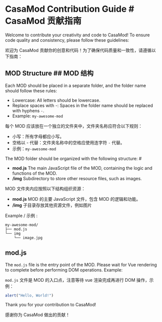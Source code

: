 # CasaMod Contribution Guide  # CasaMod 贡献指南

Welcome to contribute your creativity and code to CasaMod! To ensure code quality and consistency, please follow these guidelines:

欢迎为 CasaMod 贡献你的创意和代码！为了确保代码质量和一致性，请遵循以下指南：

## MOD Structure  ## MOD 结构

Each MOD should be placed in a separate folder, and the folder name should follow these rules:

* Lowercase: All letters should be lowercase.
* Replace spaces with -: Spaces in the folder name should be replaced with hyphens `-`.
* Example: `my-awesome-mod`

每个 MOD 应该放在一个独立的文件夹中，文件夹名称应符合以下规则：

* 小写：所有字母都应小写。
* 空格以 - 代替：文件夹名称中的空格应使用连字符 `-` 代替。
* 示例：`my-awesome-mod`

The MOD folder should be organized with the following structure: #
  * **mod.js** The main JavaScript file of the MOD, containing the logic and functions of the MOD.
  * **/img** Subdirectory to store other resource files, such as images.

MOD 文件夹内应按照以下结构组织资源：
* **mod.js** MOD 的主要 JavaScript 文件，包含 MOD 的逻辑和功能。
* **/img** 子目录存放其他资源文件，例如图片


Example / 示例 :

```
my-awesome-mod/
├── mod.js
└── img
    └── image.jpg
```

## mod.js

The `mod.js` file is the entry point of the MOD. Please wait for Vue rendering to complete before performing DOM operations. Example:

`mod.js` 文件是 MOD 的入口点，注意等待 vue 渲染完成再进行 DOM 操作，示例：

```javascript
alert("Hello, World!")
```

Thank you for your contribution to CasaMod!

感谢你为 CasaMod 做出的贡献！
